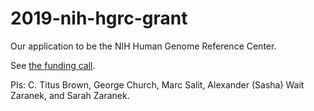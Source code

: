 # 2019-nih-hgrc-grant

Our application to be the NIH Human Genome Reference Center.

See [the funding call](https://grants.nih.gov/grants/guide/rfa-files/rfa-hg-19-004.html).

PIs: C. Titus Brown, George Church, Marc Salit, Alexander (Sasha) Wait
Zaranek, and Sarah Zaranek.
